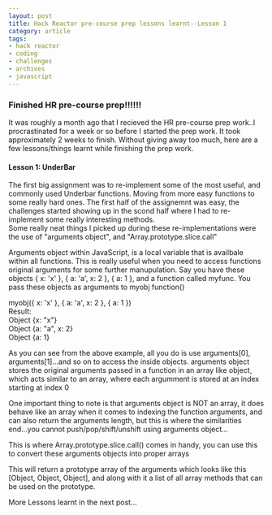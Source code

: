 ```yaml
---
layout: post
title: Hack Reactor pre-course prep lessons learnt--Lesson 1
category: article
tags:
- hack reactor
- coding
- challenges
- archives
- javascript
---
```

<!--<!DOCTYPE html>-->
<html lang="en">
<head>
	<meta charset="UTF-8">
	<title>Pre-course lessons learnt</title>
</head>
<body>
<h3>Finished HR pre-course prep!!!!!!</h3>
<p>
  It was roughly a month ago that I recieved the HR pre-course prep work..I procrastinated for a week or so before I started the prep work. It took approximately 2 weeks to finish. Without giving away too much, here are a few lessons/things learnt while finishing the prep work.
</p>
<h4>Lesson 1: UnderBar</h4>
<p>
  The first big assignment was to re-implement some of the most useful, and commonly used Underbar functions. Moving from more easy functions to some really hard ones. The first half of the assignemnt was easy, the challenges started showing up in the scond half where I had to re-implement some really interesting methods.
<br>Some really neat things I picked up during these re-implementations were the use of <bold>"arguments object"</bold>, and <bold>"Array.prototype.slice.call"</bold>
</p>
<p>
  Arguments object within JavaScript, is a local variable that is availbale within all functions. This is really useful when you need to access functions original arguments for some further manupulation. Say you have these objects { x: 'x' }, { a: 'a', x: 2 }, { a: 1 }, and a function called myfunc. You pass these objects as arguments to myobj function()</p>
<p><script src="https://gist.github.com/boshika/0d99be851e6a52fc32dd.js"></script></p>
<p>myobj({ x: 'x' }, { a: 'a', x: 2 }, { a: 1 })<br>
  Result:<br>
   Object {x: "x"} <br>
   Object {a: "a", x: 2} <br>
   Object {a: 1}<br>
</p>
<p>As you can see from the above example, all you do is use arguments[0], arguments[1]...and so on to access the inside objects. arguments object stores the original arguments passed in a function in an array like object, which acts similar to an array, where each argumment is stored at an index starting at index 0</p>
<p>One important thing to note is that arguments object is NOT an array, it does behave like an array when it comes to indexing the function arguments, and can also return the arguments length, but this is where the similarities end...you cannot push/pop/shift/unshift using arguments object...</p>
<p>This is where Array.prototype.slice.call() comes in handy, you can use this to convert these arguments objects into proper arrays</p>
<p><script src="https://gist.github.com/boshika/9d2b58ba19c35c1be0f2.js"></script>
</p>
<p> 
  This will return a prototype array of the arguments which looks like this [Object, Object, Object], and along with it a list of all array methods that can be used on the prototype.
</p>
<p>More Lessons learnt in the next post...</p>
</body>
</html>
